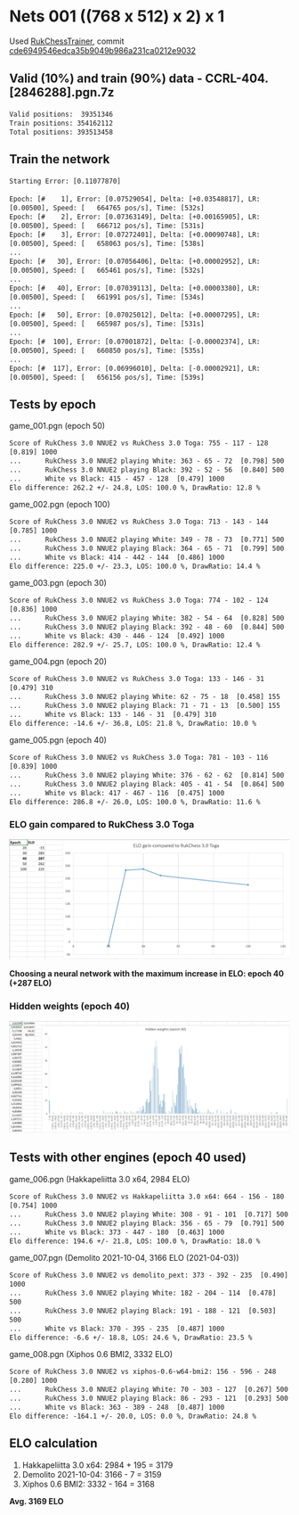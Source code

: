 # Nets 001 ((768 x 512) x 2) x 1

Used [RukChessTrainer](https://github.com/Ilya-Ruk/RukChessTrainer), commit [cde6949546edca35b9049b986a231ca0212e9032](https://github.com/Ilya-Ruk/RukChessTrainer/commit/cde6949546edca35b9049b986a231ca0212e9032)

## Valid (10%) and train (90%) data - CCRL-404.[2846288].pgn.7z

    Valid positions:  39351346
    Train positions: 354162112
    Total positions: 393513458

## Train the network

    Starting Error: [0.11077870]

    Epoch: [#    1], Error: [0.07529054], Delta: [+0.03548817], LR: [0.00500], Speed: [   664765 pos/s], Time: [532s]
    Epoch: [#    2], Error: [0.07363149], Delta: [+0.00165905], LR: [0.00500], Speed: [   666712 pos/s], Time: [531s]
    Epoch: [#    3], Error: [0.07272401], Delta: [+0.00090748], LR: [0.00500], Speed: [   658063 pos/s], Time: [538s]
    ...
    Epoch: [#   30], Error: [0.07056406], Delta: [+0.00002952], LR: [0.00500], Speed: [   665461 pos/s], Time: [532s]
    ...
    Epoch: [#   40], Error: [0.07039113], Delta: [+0.00003380], LR: [0.00500], Speed: [   661991 pos/s], Time: [534s]
    ...
    Epoch: [#   50], Error: [0.07025012], Delta: [+0.00007295], LR: [0.00500], Speed: [   665987 pos/s], Time: [531s]
    ...
    Epoch: [#  100], Error: [0.07001872], Delta: [-0.00002374], LR: [0.00500], Speed: [   660850 pos/s], Time: [535s]
    ...
    Epoch: [#  117], Error: [0.06996010], Delta: [-0.00002921], LR: [0.00500], Speed: [   656156 pos/s], Time: [539s]

## Tests by epoch

game_001.pgn (epoch 50)

    Score of RukChess 3.0 NNUE2 vs RukChess 3.0 Toga: 755 - 117 - 128  [0.819] 1000
    ...      RukChess 3.0 NNUE2 playing White: 363 - 65 - 72  [0.798] 500
    ...      RukChess 3.0 NNUE2 playing Black: 392 - 52 - 56  [0.840] 500
    ...      White vs Black: 415 - 457 - 128  [0.479] 1000
    Elo difference: 262.2 +/- 24.8, LOS: 100.0 %, DrawRatio: 12.8 %

game_002.pgn (epoch 100)

    Score of RukChess 3.0 NNUE2 vs RukChess 3.0 Toga: 713 - 143 - 144  [0.785] 1000
    ...      RukChess 3.0 NNUE2 playing White: 349 - 78 - 73  [0.771] 500
    ...      RukChess 3.0 NNUE2 playing Black: 364 - 65 - 71  [0.799] 500
    ...      White vs Black: 414 - 442 - 144  [0.486] 1000
    Elo difference: 225.0 +/- 23.3, LOS: 100.0 %, DrawRatio: 14.4 %

game_003.pgn (epoch 30)

    Score of RukChess 3.0 NNUE2 vs RukChess 3.0 Toga: 774 - 102 - 124  [0.836] 1000
    ...      RukChess 3.0 NNUE2 playing White: 382 - 54 - 64  [0.828] 500
    ...      RukChess 3.0 NNUE2 playing Black: 392 - 48 - 60  [0.844] 500
    ...      White vs Black: 430 - 446 - 124  [0.492] 1000
    Elo difference: 282.9 +/- 25.7, LOS: 100.0 %, DrawRatio: 12.4 %

game_004.pgn (epoch 20)

    Score of RukChess 3.0 NNUE2 vs RukChess 3.0 Toga: 133 - 146 - 31  [0.479] 310
    ...      RukChess 3.0 NNUE2 playing White: 62 - 75 - 18  [0.458] 155
    ...      RukChess 3.0 NNUE2 playing Black: 71 - 71 - 13  [0.500] 155
    ...      White vs Black: 133 - 146 - 31  [0.479] 310
    Elo difference: -14.6 +/- 36.8, LOS: 21.8 %, DrawRatio: 10.0 %

game_005.pgn (epoch 40)

    Score of RukChess 3.0 NNUE2 vs RukChess 3.0 Toga: 781 - 103 - 116  [0.839] 1000
    ...      RukChess 3.0 NNUE2 playing White: 376 - 62 - 62  [0.814] 500
    ...      RukChess 3.0 NNUE2 playing Black: 405 - 41 - 54  [0.864] 500
    ...      White vs Black: 417 - 467 - 116  [0.475] 1000
    Elo difference: 286.8 +/- 26.0, LOS: 100.0 %, DrawRatio: 11.6 %

### ELO gain compared to RukChess 3.0 Toga

![ELO gain compared to RukChess 3.0 Toga](../Tests%20001/ELO%20gain%20compared%20to%20RukChess%203.0%20Toga.jpg)

**Choosing a neural network with the maximum increase in ELO: epoch 40 (+287 ELO)**

### Hidden weights (epoch 40)

![Hidden weights (epoch 40)](../Tests%20001/Hidden%20weights%20(epoch%2040).jpg)

## Tests with other engines (epoch 40 used)

game_006.pgn (Hakkapeliitta 3.0 x64, 2984 ELO)

    Score of RukChess 3.0 NNUE2 vs Hakkapeliitta 3.0 x64: 664 - 156 - 180  [0.754] 1000
    ...      RukChess 3.0 NNUE2 playing White: 308 - 91 - 101  [0.717] 500
    ...      RukChess 3.0 NNUE2 playing Black: 356 - 65 - 79  [0.791] 500
    ...      White vs Black: 373 - 447 - 180  [0.463] 1000
    Elo difference: 194.6 +/- 21.8, LOS: 100.0 %, DrawRatio: 18.0 %

game_007.pgn (Demolito 2021-10-04, 3166 ELO (2021-04-03))

    Score of RukChess 3.0 NNUE2 vs demolito_pext: 373 - 392 - 235  [0.490] 1000
    ...      RukChess 3.0 NNUE2 playing White: 182 - 204 - 114  [0.478] 500
    ...      RukChess 3.0 NNUE2 playing Black: 191 - 188 - 121  [0.503] 500
    ...      White vs Black: 370 - 395 - 235  [0.487] 1000
    Elo difference: -6.6 +/- 18.8, LOS: 24.6 %, DrawRatio: 23.5 %

game_008.pgn (Xiphos 0.6 BMI2, 3332 ELO)

    Score of RukChess 3.0 NNUE2 vs xiphos-0.6-w64-bmi2: 156 - 596 - 248  [0.280] 1000
    ...      RukChess 3.0 NNUE2 playing White: 70 - 303 - 127  [0.267] 500
    ...      RukChess 3.0 NNUE2 playing Black: 86 - 293 - 121  [0.293] 500
    ...      White vs Black: 363 - 389 - 248  [0.487] 1000
    Elo difference: -164.1 +/- 20.0, LOS: 0.0 %, DrawRatio: 24.8 %

## ELO calculation

1. Hakkapeliitta 3.0 x64: 2984 + 195 = 3179
2. Demolito 2021-10-04:   3166 -   7 = 3159
3. Xiphos 0.6 BMI2:       3332 - 164 = 3168

**Avg. 3169 ELO**
